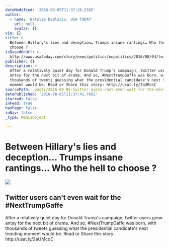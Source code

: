 ```yaml
---
dateModified: '2016-08-05T11:37:26.239Z'
author:
  - name: 'Natalie DiBlasio, USA TODAY'
    url: null
    avatar: {}
via: {}
title: >-
  Between Hillary's lies and deception… Trumps insane rantings… Who the hell to
  choose ?
isBasedOnUrl: >-
  http://www.usatoday.com/story/news/politics/onpolitics/2016/08/04/twitter-users-cant-even-wait-nexttrumpgaffe/88276056/
publisher: {}
description: >-
  After a relatively quiet day for Donald Trump's campaign, twitter users grew
  antsy for the next bit of drama. And so, #NextTrumpGaffe was born, with
  thousands of tweets guessing what the presidential candidate's next trending
  moment would be. Read or Share this story: http://usat.ly/2aUMcoC
sourcePath: _posts/2016-08-05-twitter-users-cant-even-wait-for-the-nexttrumpgaffe.md
datePublished: '2016-08-05T11:37:41.766Z'
starred: false
inFeed: true
hasPage: false
inNav: false
_type: MediaObject

---
```

# Between Hillary's lies and deception... Trumps insane rantings... Who the hell to choose ?

<article style=""><img src="https://imgflo.herokuapp.com/graph/vahj1ThiexotieMo/e21533a0b62f333701cab84656332c37/noop.png?input=http%3A%2F%2Fwww.gannett-cdn.com%2FGDContent%2Fapplogos%2Fusatoday.png" /><h1>Twitter users can't even wait for the #NextTrumpGaffe</h1><p>After a relatively quiet day for Donald Trump's campaign, twitter users grew antsy for the next bit of drama. And so, #NextTrumpGaffe was born, with thousands of tweets guessing what the presidential candidate's next trending moment would be. Read or Share this story: http://usat.ly/2aUMcoC</p></article>